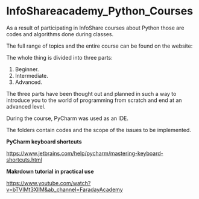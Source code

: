 # InfoShareacademy_Python_Courses

As a result of participating in InfoShare courses about Python those are codes and algorithms done during classes.

The full range of topics and the entire course can be found on the website:

The whole thing is divided into three parts:

  1. Beginner.
  2. Intermediate.
  3. Advanced.

The three parts have been thought out and planned in such a way to introduce you to the world of programming from scratch and end at an advanced level.

During the course, PyCharm was used as an IDE.

The folders contain codes and the scope of the issues to be implemented.

**PyCharm keyboard shortcuts**

https://www.jetbrains.com/help/pycharm/mastering-keyboard-shortcuts.html


**Makrdown tutorial in practical use**

https://www.youtube.com/watch?v=bTVIMt3XllM&ab_channel=FaradayAcademy
